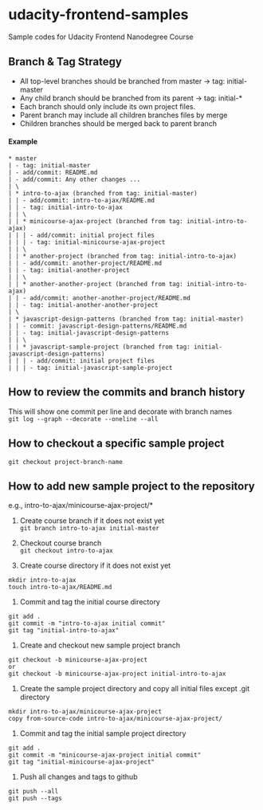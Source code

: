 # udacity-frontend-samples
Sample codes for Udacity Frontend Nanodegree Course

## Branch & Tag Strategy
* All top-level branches should be branched from master -> tag: initial-master
* Any child branch should be branched from its parent -> tag: initial-*
* Each branch should only include its own project files.
* Parent branch may include all children branches files by merge
* Children branches should be merged back to parent branch

#### Example
```
* master
| - tag: initial-master
| - add/commit: README.md
| - add/commit: Any other changes ...
| \
| * intro-to-ajax (branched from tag: initial-master)
| | - add/commit: intro-to-ajax/README.md
| | - tag: initial-intro-to-ajax
| | \
| | * minicourse-ajax-project (branched from tag: initial-intro-to-ajax)
| | | - add/commit: initial project files
| | | - tag: initial-minicourse-ajax-project
| | \
| | * another-project (branched from tag: initial-intro-to-ajax)
| | - add/commit: another-project/README.md
| | - tag: initial-another-project
| | \
| | * another-another-project (branched from tag: initial-intro-to-ajax)
| | - add/commit: another-another-project/README.md
| | - tag: initial-another-another-project
| \
| * javascript-design-patterns (branched from tag: initial-master)
| | - commit: javascript-design-patterns/README.md
| | - tag: initial-javascript-design-patterns
| | \
| | * javascript-sample-project (branched from tag: initial-javascript-design-patterns)
| | | - add/commit: initial project files
| | | - tag: initial-javascript-sample-project
```

## How to review the commits and branch history
This will show one commit per line and decorate with branch names<br/>
`
git log --graph --decorate --oneline --all
`

## How to checkout a specific sample project
`
git checkout project-branch-name
`

## How to add new sample project to the repository
e.g., intro-to-ajax/minicourse-ajax-project/*

1. Create course branch if it does not exist yet<br/>
    `git branch intro-to-ajax initial-master`

1. Checkout course branch<br/>
    `git checkout intro-to-ajax`
1. Create course directory if it does not exist yet
```
mkdir intro-to-ajax
touch intro-to-ajax/README.md
```
1. Commit and tag the initial course directory
```git
git add .
git commit -m "intro-to-ajax initial commit"
git tag "initial-intro-to-ajax"
```
1. Create and checkout new sample project branch
```git
git checkout -b minicourse-ajax-project
or
git checkout -b minicourse-ajax-project initial-intro-to-ajax
```
1. Create the sample project directory and copy all initial files except .git directory
```
mkdir intro-to-ajax/minicourse-ajax-project
copy from-source-code intro-to-ajax/minicourse-ajax-project/
```
1. Commit and tag the initial sample project directory
```git
git add .
git commit -m "minicourse-ajax-project initial commit"
git tag "initial-minicourse-ajax-project"
```
1. Push all changes and tags to github
```
git push --all
git push --tags
```
